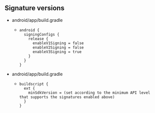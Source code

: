 ## Signature versions

- android/app/build.gradle
  - ```
    android {
      signingConfigs {
        release {
          enableV1Signing = false
          enableV2Signing = false
          enableV3Signing = true
        }
      }
    }
    ```
- android/app/build.gradle
  - ```
    buildscript {
      ext {
        minSdkVersion = (set according to the minimum API level that supports the signatures enabled above)
      }
    }
    ```